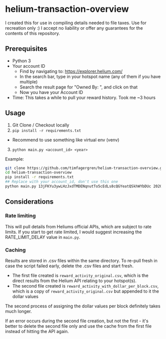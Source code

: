 # helium-transaction-overview
I created this for use in compiling details needed to file taxes. Use for recreation only :)  I accept no liability or offer any guarantees for the contents of this repository.

## Prerequisites

- Python 3
- Your account ID
  - Find by navigating to: https://explorer.helium.com/
  - In the search bar, type in your hotspot name (any of them if you have multiple)
  - Search the result page for "Owned By: ", and click on that
  - Now you have your Account ID
- Time: This takes a while to pull your reward history. Took me ~3 hours 

## Usage

1) Git Clone / Checkout locally
2) `pip install -r requirements.txt`
  - Recommend to use something like virtual env (venv)
3) `python main.py <account_id> <year>`

Example:

```sh
git clone https://github.com/timfagergren/helium-transaction-overview.git
cd helium-transaction-overview
pip install -r requirements.txt
## Replace with your account_id, don't use this one
python main.py 13jFKYu3ywLHzJxdTMDENqnutTo5cEdLs8cQGYeatQSkhWYbDUc 2020
```

## Considerations

### Rate limiting
This will pull details from Heliums official APIs, which are subject to rate limits.  If you start to get rate limited, 
I would suggest increasing the RATE_LIMIT_DELAY value in `main.py`.

### Caching
Results are stored in .csv files within the same directory. To re-pull fresh in case the script failed early, delete the
.csv files and start fresh.

* The first file created is `reward_activity_original.csv`, which is the direct results from the Helium API relating to your hotspot(s).
* The second file created is `reward_activity_with_dollar_per_block.csv`, which is a copy of `reward_activity_original.csv`
 but appended to it the dollar values
 
The second process of assigning the dollar values per block definitely takes much longer.
  
If an error occurs during the second file creation, but not the first - it's better to delete the second file only and 
use the cache from the first file instead of hitting the API again.
